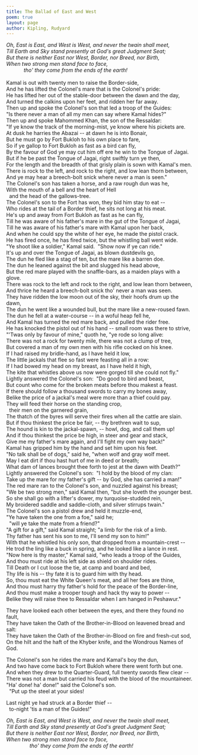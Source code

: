 ```yaml
---
title: The Ballad of East and West
poem: true
layout: page
author: Kipling, Rudyard
---
```

<em>Oh, East is East, and West is West, and never the twain shall meet,  
Till Earth and Sky stand presently at God's great Judgment Seat;  
But there is neither East nor West, Border, nor Breed, nor Birth,  
When two strong men stand face to face,  
&nbsp;&nbsp;&nbsp; &nbsp;&nbsp;&nbsp; &nbsp;&nbsp;&nbsp; tho' they come from the ends of the earth!  
</em>  
Kamal is out with twenty men to raise the Border-side,  
And he has lifted the Colonel's mare that is the Colonel's pride:  
He has lifted her out of the stable-door between the dawn and the day,  
And turned the calkins upon her feet, and ridden her far away.  
Then up and spoke the Colonel's son that led a troop of the Guides:  
&quot;Is there never a man of all my men can say where Kamal hides?&quot;  
Then up and spoke Mahommed Khan, the son of the Ressaldar:  
&quot;If ye know the track of the morning-mist, ye know where his pickets are.  
At dusk he harries the Abazai -- at dawn he is into Bonair,  
But he must go by Fort Bukloh to his own place to fare,  
So if ye gallop to Fort Bukloh as fast as a bird can fly,  
By the favour of God ye may cut him off ere he win to the Tongue of Jagai.  
But if he be past the Tongue of Jagai, right swiftly turn ye then,  
For the length and the breadth of that grisly plain is sown with Kamal's men.  
There is rock to the left, and rock to the right, and low lean thorn between,  
And ye may hear a breech-bolt snick where never a man is seen.&quot;  
The Colonel's son has taken a horse, and a raw rough dun was he,  
With the mouth of a bell and the heart of Hell  
&nbsp; and the head of the gallows-tree.  
The Colonel's son to the Fort has won, they bid him stay to eat --  
Who rides at the tail of a Border thief, he sits not long at his meat.  
He's up and away from Fort Bukloh as fast as he can fly,  
Till he was aware of his father's mare in the gut of the Tongue of Jagai,  
Till he was aware of his father's mare with Kamal upon her back,  
And when he could spy the white of her eye, he made the pistol crack.  
He has fired once, he has fired twice, but the whistling ball went wide.  
&quot;Ye shoot like a soldier,&quot; Kamal said.&nbsp; &quot;Show now if ye can ride.&quot;  
It's up and over the Tongue of Jagai, as blown dustdevils go,  
The dun he fled like a stag of ten, but the mare like a barren doe.  
The dun he leaned against the bit and slugged his head above,  
But the red mare played with the snaffle-bars, as a maiden plays with a glove.  
There was rock to the left and rock to the right, and low lean thorn between,  
And thrice he heard a breech-bolt snick tho' never a man was seen.  
They have ridden the low moon out of the sky, their hoofs drum up the dawn,  
The dun he went like a wounded bull, but the mare like a new-roused fawn.  
The dun he fell at a water-course -- in a woful heap fell he,  
And Kamal has turned the red mare back, and pulled the rider free.  
He has knocked the pistol out of his hand -- small room was there to strive,  
&quot;'Twas only by favour of mine,&quot; quoth he, &quot;ye rode so long alive:  
There was not a rock for twenty mile, there was not a clump of tree,  
But covered a man of my own men with his rifle cocked on his knee.  
If I had raised my bridle-hand, as I have held it low,  
The little jackals that flee so fast were feasting all in a row:  
If I had bowed my head on my breast, as I have held it high,  
The kite that whistles above us now were gorged till she could not fly.&quot;  
Lightly answered the Colonel's son:&nbsp; &quot;Do good to bird and beast,  
But count who come for the broken meats before thou makest a feast.  
If there should follow a thousand swords to carry my bones away,  
Belike the price of a jackal's meal were more than a thief could pay.  
They will feed their horse on the standing crop,  
&nbsp; their men on the garnered grain,  
The thatch of the byres will serve their fires when all the cattle are slain.  
But if thou thinkest the price be fair, -- thy brethren wait to sup,  
The hound is kin to the jackal-spawn, -- howl, dog, and call them up!  
And if thou thinkest the price be high, in steer and gear and stack,  
Give me my father's mare again, and I'll fight my own way back!&quot;  
Kamal has gripped him by the hand and set him upon his feet.  
&quot;No talk shall be of dogs,&quot; said he, &quot;when wolf and gray wolf meet.  
May I eat dirt if thou hast hurt of me in deed or breath;  
What dam of lances brought thee forth to jest at the dawn with Death?&quot;  
Lightly answered the Colonel's son:&nbsp; &quot;I hold by the blood of my clan:  
Take up the mare for my father's gift -- by God, she has carried a man!&quot;  
The red mare ran to the Colonel's son, and nuzzled against his breast;  
&quot;We be two strong men,&quot; said Kamal then, &quot;but she loveth the younger best.  
So she shall go with a lifter's dower, my turquoise-studded rein,  
My broidered saddle and saddle-cloth, and silver stirrups twain.&quot;  
The Colonel's son a pistol drew and held it muzzle-end,  
&quot;Ye have taken the one from a foe,&quot; said he;  
&nbsp; &quot;will ye take the mate from a friend?&quot;  
&quot;A gift for a gift,&quot; said Kamal straight; &quot;a limb for the risk of a limb.  
Thy father has sent his son to me, I'll send my son to him!&quot;  
With that he whistled his only son, that dropped from a mountain-crest --  
He trod the ling like a buck in spring, and he looked like a lance in rest.  
&quot;Now here is thy master,&quot; Kamal said, &quot;who leads a troop of the Guides,  
And thou must ride at his left side as shield on shoulder rides.  
Till Death or I cut loose the tie, at camp and board and bed,  
Thy life is his -- thy fate it is to guard him with thy head.  
So, thou must eat the White Queen's meat, and all her foes are thine,  
And thou must harry thy father's hold for the peace of the Border-line,  
And thou must make a trooper tough and hack thy way to power --  
Belike they will raise thee to Ressaldar when I am hanged in Peshawur.&quot;  

They have looked each other between the eyes, and there they found no fault,  
They have taken the Oath of the Brother-in-Blood on leavened bread and salt:  
They have taken the Oath of the Brother-in-Blood on fire and fresh-cut sod,  
On the hilt and the haft of the Khyber knife, and the Wondrous Names of God.  

The Colonel's son he rides the mare and Kamal's boy the dun,  
And two have come back to Fort Bukloh where there went forth but one.  
And when they drew to the Quarter-Guard, full twenty swords flew clear --  
There was not a man but carried his feud with the blood of the mountaineer.  
&quot;Ha' done! ha' done!&quot; said the Colonel's son.  
&nbsp; &quot;Put up the steel at your sides!  

Last night ye had struck at a Border thief --  
&nbsp; to-night 'tis a man of the Guides!&quot;  

<em>Oh, East is East, and West is West, and never the twain shall meet,  
Till Earth and Sky stand presently at God's great Judgment Seat;  
But there is neither East nor West, Border, nor Breed, nor Birth,  
When two strong men stand face to face,  
&nbsp;&nbsp;&nbsp; &nbsp;&nbsp;&nbsp; &nbsp;&nbsp;&nbsp; &nbsp;&nbsp;&nbsp; tho' they come from the ends of the earth!  
</em>

